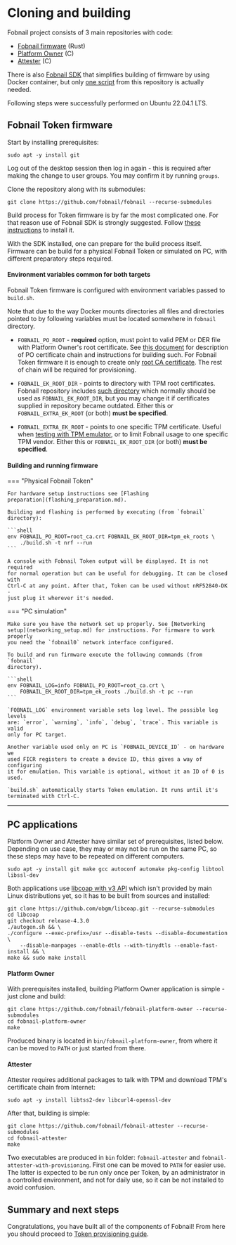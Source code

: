 # Cloning and building

Fobnail project consists of 3 main repositories with code:

- [Fobnail firmware](https://github.com/fobnail/fobnail) (Rust)
- [Platform Owner](https://github.com/fobnail/fobnail-platform-owner) (C)
- [Attester](https://github.com/fobnail/fobnail-attester) (C)

There is also [Fobnail SDK](https://github.com/fobnail/fobnail-sdk) that
simplifies building of firmware by using Docker container, but only
[one script](https://github.com/fobnail/fobnail-sdk/blob/main/run-fobnail-sdk.sh)
from this repository is actually needed.

Following steps were successfully performed on Ubuntu 22.04.1 LTS.

## Fobnail Token firmware

Start by installing prerequisites:

```shell
sudo apt -y install git
```

Log out of the desktop session then log in again - this is required after making
the change to user groups. You may confirm it by running `groups`.

Clone the repository along with its submodules:

```shell
git clone https://github.com/fobnail/fobnail --recurse-submodules
```

Build process for Token firmware is by far the most complicated one. For that
reason use of Fobnail SDK is strongly suggested. Follow [these
instructions](/fobnail-sdk) to install it.

With the SDK installed, one can prepare for the build process itself. Firmware
can be build for a physical Fobnail Token or simulated on PC, with different
preparatory steps required.

#### Environment variables common for both targets

Fobnail Token firmware is configured with environment variables passed to
`build.sh`.

Note that due to the way Docker mounts directories all files and directories
pointed to by following variables must be located somewhere in `fobnail`
directory.

- `FOBNAIL_PO_ROOT` - **required** option, must point to valid PEM or DER file
  with Platform Owner's root certificate. See [this document](/keys_and_certificates/#platform-owner-certificate-chain)
  for description of PO certificate chain and instructions for building such.
  For Fobnail Token firmware it is enough to create only [root CA certificate](/keys_and_certificates/#root-ca).
  The rest of chain will be required for provisioning.

- `FOBNAIL_EK_ROOT_DIR` - points to directory with TPM root certificates.
  Fobnail repository includes [such directory](https://github.com/fobnail/fobnail/tree/main/tpm_ek_roots)
  which normally should be used as `FOBNAIL_EK_ROOT_DIR`, but you may change it
  if certificates supplied in repository became outdated. Either this or
  `FOBNAIL_EXTRA_EK_ROOT` (or both) **must be specified**.

- `FOBNAIL_EXTRA_EK_ROOT` - points to one specific TPM certificate. Useful when
  [testing with TPM emulator](/tpm-simulators/), or to limit Fobnail usage to
  one specific TPM vendor. Either this or `FOBNAIL_EK_ROOT_DIR` (or both)
  **must be specified**.

#### Building and running firmware

=== "Physical Fobnail Token"

    For hardware setup instructions see [Flashing
    preparation](flashing_preparation.md).

    Building and flashing is performed by executing (from `fobnail` directory):

    ```shell
    env FOBNAIL_PO_ROOT=root_ca.crt FOBNAIL_EK_ROOT_DIR=tpm_ek_roots \
        ./build.sh -t nrf --run
    ```

    A console with Fobnail Token output will be displayed. It is not required
    for normal operation but can be useful for debugging. It can be closed with
    Ctrl-C at any point. After that, Token can be used without nRF52840-DK -
    just plug it wherever it's needed.

=== "PC simulation"

    Make sure you have the network set up properly. See [Networking
    setup](networking_setup.md) for instructions. For firmware to work properly
    you need the `fobnail0` network interface configured.

    To build and run firmware execute the following commands (from `fobnail`
    directory).

    ```shell
    env FOBNAIL_LOG=info FOBNAIL_PO_ROOT=root_ca.crt \
        FOBNAIL_EK_ROOT_DIR=tpm_ek_roots ./build.sh -t pc --run
    ```

    `FOBNAIL_LOG` environment variable sets log level. The possible log levels
    are: `error`, `warning`, `info`, `debug`, `trace`. This variable is valid
    only for PC target.

    Another variable used only on PC is `FOBNAIL_DEVICE_ID` - on hardware we
    used FICR registers to create a device ID, this gives a way of configuring
    it for emulation. This variable is optional, without it an ID of 0 is used.

    `build.sh` automatically starts Token emulation. It runs until it's
    terminated with Ctrl-C.

---

## PC applications

Platform Owner and Attester have similar set of prerequisites, listed below.
Depending on use case, they may or may not be run on the same PC, so these steps
may have to be repeated on different computers.

```shell
sudo apt -y install git make gcc autoconf automake pkg-config libtool libssl-dev
```

Both applications use [libcoap with v3 API](https://github.com/obgm/libcoap/tree/release-4.3.0)
which isn't provided by main Linux distributions yet, so it has to be built from
sources and installed:

```shell
git clone https://github.com/obgm/libcoap.git --recurse-submodules
cd libcoap
git checkout release-4.3.0
./autogen.sh && \
./configure --exec-prefix=/usr --disable-tests --disable-documentation \
    --disable-manpages --enable-dtls --with-tinydtls --enable-fast-install && \
make && sudo make install
```

#### Platform Owner

With prerequisites installed, building Platform Owner application is simple -
just clone and build:

```shell
git clone https://github.com/fobnail/fobnail-platform-owner --recurse-submodules
cd fobnail-platform-owner
make
```

Produced binary is located in `bin/fobnail-platform-owner`, from where it can be
moved to `PATH` or just started from there.

#### Attester

Attester requires additional packages to talk with TPM and download TPM's
certificate chain from Internet:

```shell
sudo apt -y install libtss2-dev libcurl4-openssl-dev
```

After that, building is simple:

```shell
git clone https://github.com/fobnail/fobnail-attester --recurse-submodules
cd fobnail-attester
make
```

Two executables are produced in `bin` folder: `fobnail-attester` and
`fobnail-attester-with-provisioning`. First one can be moved to `PATH` for
easier use. The latter is expected to be run only once per Token, by an
administrator in a controlled environment, and not for daily use, so it can be
not installed to avoid confusion.

## Summary and next steps

Congratulations, you have built all of the components of Fobnail! From here you
should proceed to [Token provisioning guide](/token_provisioning).

